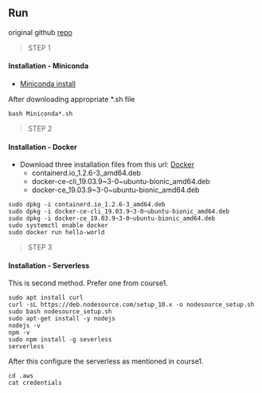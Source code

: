 ## Run

original github [repo](https://github.com/mpavlovic/serverless-machine-learning)

> STEP 1
#### Installation - Miniconda

- [Miniconda install](https://docs.conda.io/en/latest/miniconda.html#linux-installers)

After downloading appropriate *.sh file
```
bash Miniconda*.sh  
```

> STEP 2
#### Installation - Docker

- Download three installation files from this url: [Docker](https://download.docker.com/linux/ubuntu/dists/bionic/pool/stable/amd64)
    - containerd.io_1.2.6-3_amd64.deb
    - docker-ce-cli_19.03.9~3-0~ubuntu-bionic_amd64.deb
    - docker-ce_19.03.9~3-0~ubuntu-bionic_amd64.deb  

```
sudo dpkg -i containerd.io_1.2.6-3_amd64.deb
sudo dpkg -i docker-ce-cli_19.03.9~3-0~ubuntu-bionic_amd64.deb
sudo dpkg -i docker-ce_19.03.9~3-0~ubuntu-bionic_amd64.deb
sudo systemctl enable docker
sudo docker run hello-world
```

> STEP 3
#### Installation - Serverless

This is second method. Prefer one from course1. 
```
sudo apt install curl
curl -sL https://deb.nodesource.com/setup_10.x -o nodesource_setup.sh
sudo bash nodesource_setup.sh
sudo apt-get install -y nodejs
nodejs -v
npm -v
sudo npm install -g severless
serverless
```

After this configure the serverless as mentioned in course1.
```
cd .aws
cat credentials
```